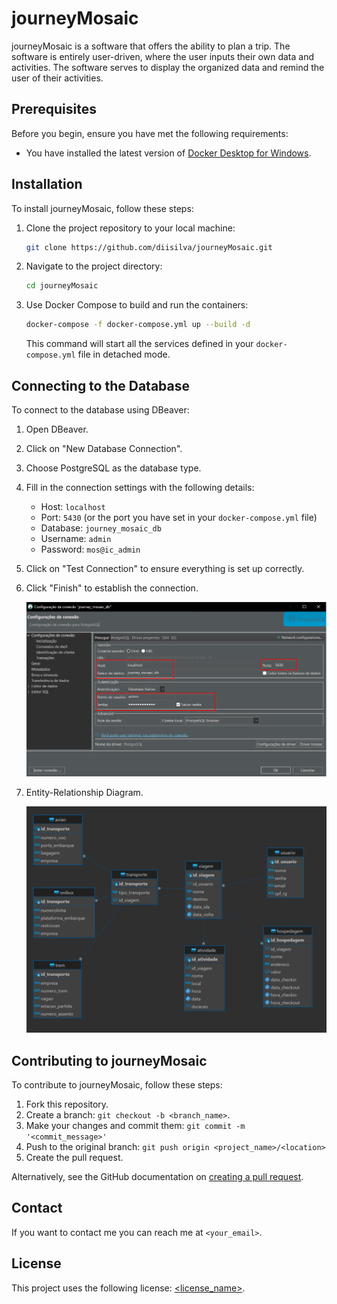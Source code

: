 # journeyMosaic

journeyMosaic is a software that offers the ability to plan a trip. The software is entirely user-driven, where the user inputs their own data and activities. The software serves to display the organized data and remind the user of their activities.

## Prerequisites

Before you begin, ensure you have met the following requirements:

* You have installed the latest version of [Docker Desktop for Windows](https://www.docker.com/products/docker-desktop).

## Installation

To install journeyMosaic, follow these steps:

1. Clone the project repository to your local machine:

    ```bash
    git clone https://github.com/diisilva/journeyMosaic.git
    ```

2. Navigate to the project directory:

    ```bash
    cd journeyMosaic
    ```

3. Use Docker Compose to build and run the containers:

    ```bash
    docker-compose -f docker-compose.yml up --build -d
    ```

    This command will start all the services defined in your `docker-compose.yml` file in detached mode.

## Connecting to the Database

To connect to the database using DBeaver:

1. Open DBeaver.
2. Click on "New Database Connection".
3. Choose PostgreSQL as the database type.
4. Fill in the connection settings with the following details:
    - Host: `localhost`
    - Port: `5430` (or the port you have set in your `docker-compose.yml` file)
    - Database: `journey_mosaic_db`
    - Username: `admin`
    - Password: `mos@ic_admin`
5. Click on "Test Connection" to ensure everything is set up correctly.
6. Click "Finish" to establish the connection.

    ![DBeaver Connection Setup](src_readme/dbeaver.png)

5.  Entity-Relationship Diagram.

    ![DER](src_readme/DER.png)

## Contributing to journeyMosaic

To contribute to journeyMosaic, follow these steps:

1. Fork this repository.
2. Create a branch: `git checkout -b <branch_name>`.
3. Make your changes and commit them: `git commit -m '<commit_message>'`
4. Push to the original branch: `git push origin <project_name>/<location>`
5. Create the pull request.

Alternatively, see the GitHub documentation on [creating a pull request](https://docs.github.com/en/github/collaborating-with-issues-and-pull-requests/creating-a-pull-request).

## Contact

If you want to contact me you can reach me at `<your_email>`.

## License

This project uses the following license: [<license_name>](<link_to_license>).
